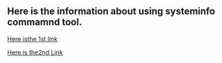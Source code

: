 ## Here is the information about using systeminfo commamnd tool.

[Here isthe 1st link](https://www.ninjaone.com/blog/view-your-pc-system-information/)

[Here is the2nd Link](https://learn.microsoft.com/en-us/windows-server/administration/windows-commands/systeminfo)
